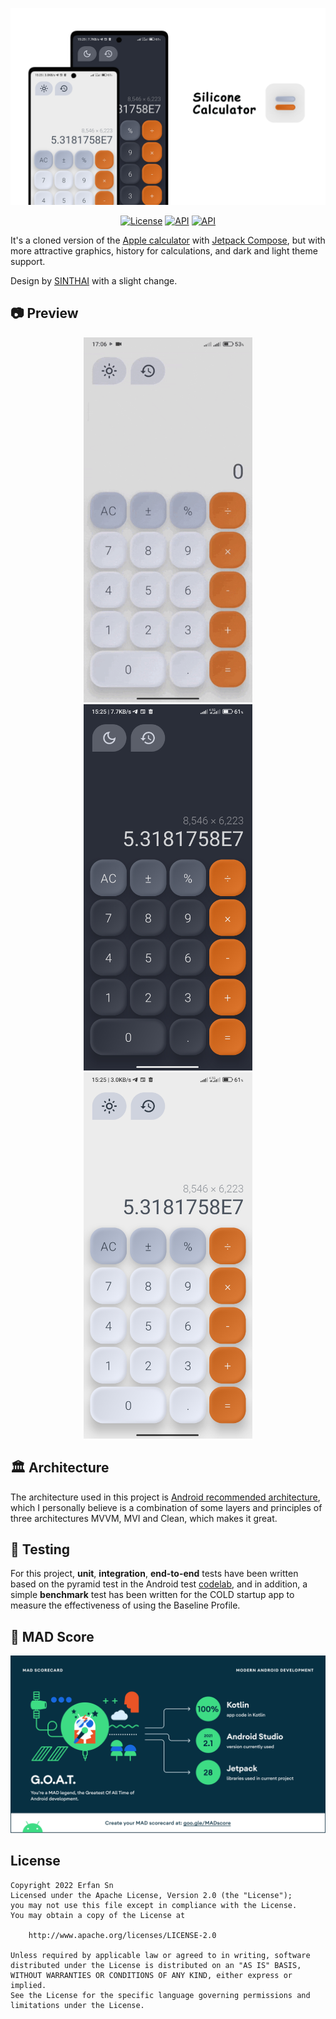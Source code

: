 ![App banner](media/banner.png)

<p align="center">
  <a href="https://opensource.org/licenses/Apache-2.0"><img alt="License" src="https://img.shields.io/badge/License-Apache%202.0-blue.svg"/></a>
  <a href="https://android-arsenal.com/api?level=21"><img alt="API" src="https://img.shields.io/badge/API-21%2B-brightgreen.svg?style=flat"/></a>
  <a href="https://android-arsenal.com/api?level=21"><img alt="API" src="https://img.shields.io/github/v/release/ErfanSn/SiliconeCalculator?display_name=release&include_prereleases&sort=date"/></a>
</p>

It's a cloned version of the [Apple calculator](https://apps.apple.com/us/app/calculator/id1069511488) with [Jetpack Compose](https://developer.android.com/jetpack/compose), but with more attractive graphics, history for calculations, and dark and light theme support. 

Design by [SINTHAI](https://www.behance.net/gallery/130717085/The-calculator-) with a slight change.

## 📷 Preview
<p align="center">
  <img src="media/preview0.gif" alt="drawing" width="270" />
  <img src="media/preview1.jpg" alt="drawing" width="270" />
  <img src="media/preview2.jpg" alt="drawing" width="270" />
</p>

## 🏛️ Architecture
The architecture used in this project is [Android recommended architecture](https://developer.android.com/courses/pathways/android-architecture), 
which I personally believe is a combination of some layers and principles of three architectures MVVM, MVI and Clean, which makes it great.

## 🧪 Testing
For this project, **unit**, **integration**, **end-to-end** tests have been written based on the pyramid test in the Android test [codelab](https://developer.android.com/codelabs/advanced-android-kotlin-training-testing-test-doubles#2), and in addition,
a simple **benchmark** test has been written for the COLD startup app to measure the effectiveness of using the Baseline Profile.

## 💯 MAD Score
![summary](media/summary.png)

## License
```
Copyright 2022 Erfan Sn
Licensed under the Apache License, Version 2.0 (the "License");
you may not use this file except in compliance with the License.
You may obtain a copy of the License at

    http://www.apache.org/licenses/LICENSE-2.0

Unless required by applicable law or agreed to in writing, software
distributed under the License is distributed on an "AS IS" BASIS,
WITHOUT WARRANTIES OR CONDITIONS OF ANY KIND, either express or implied.
See the License for the specific language governing permissions and
limitations under the License.
```
